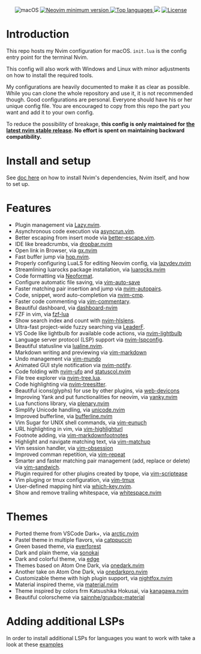 <div align="center">
<p>
    <a>
      <img alt="macOS" src="https://img.shields.io/badge/macOS-%23.svg?style=flat-square&logo=apple&color=000000&logoColor=white" />
    </a>
    <a href="https://github.com/neovim/neovim/releases/tag/stable">
      <img src="https://img.shields.io/badge/Neovim-0.10.3-blueviolet.svg?style=flat-square&logo=Neovim&logoColor=green" alt="Neovim minimum version"/>
    </a>
    <a href="https://github.com/NicoMadry/neovim_config/search?l=vim-script">
      <img src="https://img.shields.io/github/languages/top/NicoMadry/neovim_config" alt="Top languages"/>
    </a>
    <a>
      <img src="https://img.shields.io/github/repo-size/NicoMadry/neovim_config?style=flat-square" />
    </a>
    <a href="https://github.com/NicoMadry/neovim_config/blob/master/LICENSE">
      <img src="https://img.shields.io/github/license/NicoMadry/neovim_config?style=flat-square&logo=GNU&label=License" alt="License"/>
    </a>
</p>
</div>

# Introduction

This repo hosts my Nvim configuration for macOS.
`init.lua` is the config entry point for the terminal Nvim.

This config will also work with Windows and Linux with minor adjustments on how to install the
required tools.

My configurations are heavily documented to make it as clear as possible.
While you can clone the whole repository and use it, it is not recommended though.
Good configurations are personal.
Everyone should have his or her unique config file.
You are encouraged to copy from this repo the part you want and add it to your own config.

To reduce the possibility of breakage, **this config is only maintained
for [the latest nvim stable release](https://github.com/neovim/neovim/releases/tag/stable).
No effort is spent on maintaining backward compatibility.**

# Install and setup

See [doc here](docs/README.md) on how to install Nvim's dependencies, Nvim itself,
and how to set up.

# Features

+ Plugin management via [Lazy.nvim](https://github.com/folke/lazy.nvim).
+ Asynchronous code execution via [asyncrun.vim](https://github.com/skywind3000/asyncrun.vim).
+ Better escaping from insert mode
  via [better-escape.vim](https://github.com/nvim-zh/better-escape.vim).
+ IDE like breadcrumbs, via [dropbar.nvim](https://github.com/Bekaboo/dropbar.nvim)
+ Open link in Browser, via [gx.nvim](https://github.com/chrishrb/gx.nvim)
+ Fast buffer jump via [hop.nvim](https://github.com/phaazon/hop.nvim).
+ Properly configuring LuaLS for editing Neovim config,
  via [lazydev.nvim](https://github.com/folke/lazydev.nvim)
+ Streamlining luarocks package installation,
  via [luarocks.nvim](https://github.com/vhyrro/luarocks.nvim)
+ Code formatting via [Neoformat](https://github.com/sbdchd/neoformat).
+ Configure automatic file saving, via [vim-auto-save](https://github.com/907th/vim-auto-save)
+ Faster matching pair insertion and jump
  via [nvim-autopairs](https://github.com/windwp/nvim-autopairs).
+ Code, snippet, word auto-completion via [nvim-cmp](https://github.com/hrsh7th/nvim-cmp).
+ Faster code commenting via [vim-commentary](https://github.com/tpope/vim-commentary).
+ Beautiful dashboard, via [dashboard-nvim](https://github.com/nvimdev/dashboard-nvim)
+ FZF in vim, via [fzf-lua](https://github.com/ibhagwan/fzf-lua)
+ Show search index and count with [nvim-hlslens](https://github.com/kevinhwang91/nvim-hlslens).
+ Ultra-fast project-wide fuzzy searching via [LeaderF](https://github.com/Yggdroot/LeaderF).
+ VS Code like lightbulb for available code actions,
  via [nvim-lightbulb](https://github.com/kosayoda/nvim-lightbulb)
+ Language server protocol (LSP) support
  via [nvim-lspconfig](https://github.com/neovim/nvim-lspconfig).
+ Beautiful statusline via [lualine.nvim](https://github.com/nvim-lualine/lualine.nvim).
+ Markdown writing and previewing via [vim-markdown](https://github.com/preservim/vim-markdown)
+ Undo management via [vim-mundo](https://github.com/simnalamburt/vim-mundo)
+ Animated GUI style notification via [nvim-notify](https://github.com/rcarriga/nvim-notify).
+ Code folding with [nvim-ufo](https://github.com/kevinhwang91/nvim-ufo)
  and [statuscol.nvim](https://github.com/luukvbaal/statuscol.nvim)
+ File tree explorer via [nvim-tree.lua](https://github.com/nvim-tree/nvim-tree.lua).
+ Code highlighting via [nvim-treesitter](https://github.com/nvim-treesitter/nvim-treesitter).
+ Beautiful icons(glyphs) for use by other plugins,
  via [web-devicons](https://github.com/nvim-tree/nvim-web-devicons)
+ Improving Yank and put functionalities for neovim, via [yanky.nvim](https://github.com/gbprod/yanky.nvim)
+ Lua functions library, via [plenary.nvim](https://github.com/nvim-lua/plenary.nvim)
+ Simplify Unicode handling, via [unicode.nvim](https://github.com/chrisbra/unicode.vim)
+ Improved bufferline, via [bufferline.nvim](https://github.com/akinsho/bufferline.nvim)
+ Vim Sugar for UNIX shell commands, via [vim-eunuch](https://github.com/tpope/vim-eunuch)
+ URL highlighting in vim, via [vim-highlighturl](https://github.com/itchyny/vim-highlighturl)
+ Footnote adding, via [vim-markdownfootnotes](https://github.com/vim-pandoc/vim-markdownfootnotes)
+ Highlight and navigate matching text, via [vim-matchup](https://github.com/andymass/vim-matchup)
+ Vim session handler, via [vim-obsession](https://github.com/tpope/vim-obsession)
+ Improved comman repetition, via [vim-repeat](https://github.com/tpope/vim-repeat)
+ Smarter and faster matching pair management (add, replace or delete)
  via [vim-sandwich](https://github.com/machakann/vim-sandwich).
+ Plugin required for other plugins created by tpope, via [vim-scriptease](https://github.com/tpope/vim-scriptease)
+ Vim pluging or tmux configuration, via [vim-tmux](https://github.com/tmux-plugins/vim-tmux)
+ User-defined mapping hint via [which-key.nvim](https://github.com/folke/which-key.nvim).
+ Show and remove trailing whitespace, via [whitespace.nvim](https://github.com/nvim-zh/whitespace.nvim)

# Themes

+ Ported theme from VSCode Dark+, via [arctic.nvim](https://github.com/rockyzhang24/arctic.nvim)
+ Pastel theme in multiple flavors, via [catppuccin](https://github.com/catppuccin/nvim)
+ Green based theme, via [everforest](https://github.com/sainnhe/everforest)
+ Dark and plain theme, via [sonokai](https://github.com/sainnhe/sonokai)
+ Dark and colorful theme, via [edge](https://github.com/sainnhe/edge)
+ Themes based on Atom One Dark, via [onedark.nvim](https://github.com/navarasu/onedark.nvim)
+ Another take on Atom One Dark, via [onedarkpro.nvim](https://github.com/olimorris/onedarkpro.nvim)
+ Customizable theme with high plugin support, via [nightfox.nvim](https://github.com/EdenEast/nightfox.nvim)
+ Material inspired theme, via [material.nvim](https://github.com/marko-cerovac/material.nvim)
+ Theme inspired by colors frm Katsushika Hokusai, via [kanagawa.nvim](https://github.com/rebelot/kanagawa.nvim)
+ Beautiful colorscheme via [sainnhe/gruvbox-material](https://github.com/sainnhe/gruvbox-material)

# Adding additional LSPs

In order to install additional LSPs for languages you want to work with take a look at these
[examples](https://github.com/neovim/nvim-lspconfig/blob/master/doc/configs.md#jqlst)
